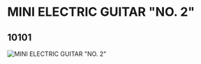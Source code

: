 # MINI ELECTRIC GUITAR "NO. 2"
## 10101
![MINI ELECTRIC GUITAR "NO. 2"](https://lc-www-live-s.legocdn.com/media/bricks/5/2/6000260.jpg)